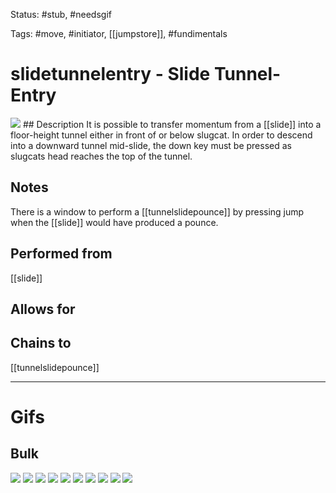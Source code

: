 Status: #stub, #needsgif 

Tags: #move, #initiator, [[jumpstore]], #fundimentals 

# slidetunnelentry - Slide Tunnel-Entry
<img src=https://raw.githubusercontent.com/LauraHannah44/Rain-World-Movement/main/Files/slidetunnelentry_header.gif>
## Description
It is possible to transfer momentum from a [[slide]] into a floor-height tunnel either in front of or below slugcat. In order to descend into a downward tunnel mid-slide, the down key must be pressed as slugcats head reaches the top of the tunnel.

## Notes
There is a window to perform a [[tunnelslidepounce]] by pressing jump when the [[slide]] would have produced a pounce.

## Performed from
[[slide]]

## Allows for


## Chains to
[[tunnelslidepounce]]

___
# Gifs
## Bulk
<img src=https://raw.githubusercontent.com/LauraHannah44/Rain-World-Movement/main/Files/slidetunnelentry_0.gif>
<img src=https://raw.githubusercontent.com/LauraHannah44/Rain-World-Movement/main/Files/slidetunnelentry_1.gif>
<img src=https://raw.githubusercontent.com/LauraHannah44/Rain-World-Movement/main/Files/slidetunnelentry_2.gif>
<img src=https://raw.githubusercontent.com/LauraHannah44/Rain-World-Movement/main/Files/slidetunnelentry_3.gif>
<img src=https://raw.githubusercontent.com/LauraHannah44/Rain-World-Movement/main/Files/slidetunnelentry_4.gif>
<img src=https://raw.githubusercontent.com/LauraHannah44/Rain-World-Movement/main/Files/slidetunnelentry_5.gif>
<img src=https://raw.githubusercontent.com/LauraHannah44/Rain-World-Movement/main/Files/slidetunnelentry_6.gif>
<img src=https://raw.githubusercontent.com/LauraHannah44/Rain-World-Movement/main/Files/slidetunnelentry_7.gif>
<img src=https://raw.githubusercontent.com/LauraHannah44/Rain-World-Movement/main/Files/slidetunnelentry_8.gif>
<img src=https://raw.githubusercontent.com/LauraHannah44/Rain-World-Movement/main/Files/slidetunnelentry_9.gif>